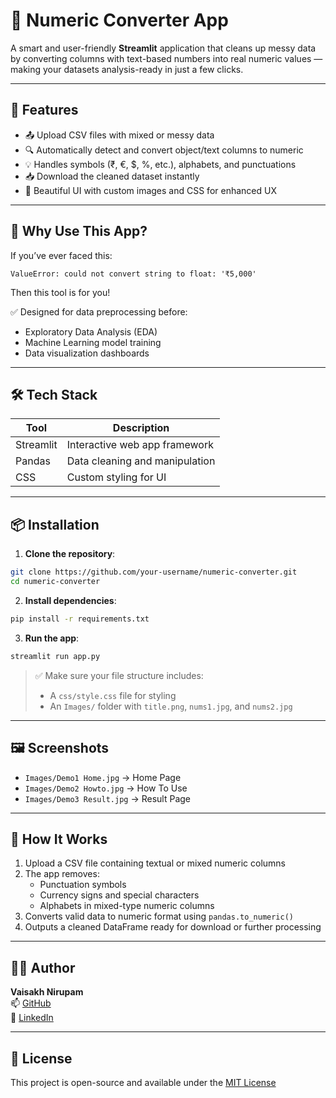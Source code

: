 # 🔢 Numeric Converter App

A smart and user-friendly **Streamlit** application that cleans up messy data by converting columns with text-based numbers into real numeric values — making your datasets analysis-ready in just a few clicks.

---

## 🚀 Features

- 📤 Upload CSV files with mixed or messy data  
- 🔍 Automatically detect and convert object/text columns to numeric  
- 💡 Handles symbols (₹, €, $, %, etc.), alphabets, and punctuations  
- 📥 Download the cleaned dataset instantly  
- 🎨 Beautiful UI with custom images and CSS for enhanced UX  

---

## 🌟 Why Use This App?

If you’ve ever faced this:

```
ValueError: could not convert string to float: '₹5,000'
```

Then this tool is for you!

✅ Designed for data preprocessing before:

- Exploratory Data Analysis (EDA)  
- Machine Learning model training  
- Data visualization dashboards  

---

## 🛠️ Tech Stack

| Tool      | Description                    |
|-----------|--------------------------------|
| Streamlit | Interactive web app framework  |
| Pandas    | Data cleaning and manipulation |
| CSS       | Custom styling for UI          |

---

## 📦 Installation

1. **Clone the repository**:

```bash
git clone https://github.com/your-username/numeric-converter.git
cd numeric-converter
```

2. **Install dependencies**:

```bash
pip install -r requirements.txt
```

3. **Run the app**:

```bash
streamlit run app.py
```

> ✅ Make sure your file structure includes:
> - A `css/style.css` file for styling  
> - An `Images/` folder with `title.png`, `nums1.jpg`, and `nums2.jpg`

---

## 🖼️ Screenshots

- `Images/Demo1 Home.jpg` → Home Page  
- `Images/Demo2 Howto.jpg` → How To Use  
- `Images/Demo3 Result.jpg` → Result Page 

---

## 🧠 How It Works

1. Upload a CSV file containing textual or mixed numeric columns  
2. The app removes:
   - Punctuation symbols  
   - Currency signs and special characters  
   - Alphabets in mixed-type numeric columns  
3. Converts valid data to numeric format using `pandas.to_numeric()`  
4. Outputs a cleaned DataFrame ready for download or further processing  

---

## 👨‍💻 Author

**Vaisakh Nirupam**  
📫 [GitHub](https://github.com/Vaisakh-Nirupam)  
🔗 [LinkedIn](https://www.linkedin.com/in/vaisakh-nirupam)

---

## 📄 License

This project is open-source and available under the [MIT License](LICENSE)